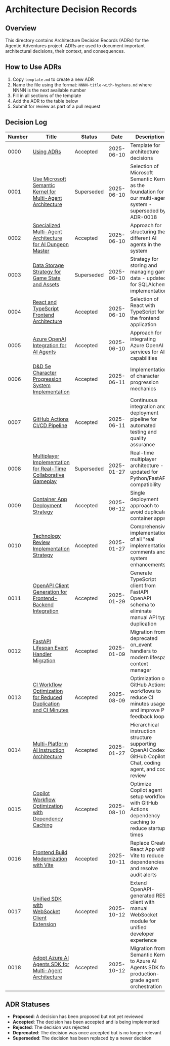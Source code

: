 # Architecture Decision Records

## Overview

This directory contains Architecture Decision Records (ADRs) for the Agentic Adventures project. ADRs are used to document important architectural decisions, their context, and consequences.

## How to Use ADRs

1. Copy `template.md` to create a new ADR
2. Name the file using the format: `NNNN-title-with-hyphens.md` where NNNN is the next available number
3. Fill in all sections of the template
4. Add the ADR to the table below
5. Submit for review as part of a pull request

## Decision Log

| Number | Title | Status | Date | Description |
|--------|-------|--------|------|-------------|
| 0000 | [Using ADRs](template.md) | Accepted | 2025-06-10 | Template for architecture decisions |
| 0001 | [Use Microsoft Semantic Kernel for Multi-Agent Architecture](0001-semantic-kernel-multi-agent-framework.md) | Superseded | 2025-06-10 | Selection of Microsoft Semantic Kernel as the foundation for our multi-agent system - superseded by ADR-0018 |
| 0002 | [Specialized Multi-Agent Architecture for AI Dungeon Master](0002-specialized-multi-agent-architecture.md) | Accepted | 2025-06-10 | Approach for structuring the different AI agents in the system |
| 0003 | [Data Storage Strategy for Game State and Assets](0003-data-storage-strategy.md) | Superseded | 2025-06-10 | Strategy for storing and managing game data - updated for SQLAlchemy implementation |
| 0004 | [React and TypeScript Frontend Architecture](0004-react-typescript-frontend.md) | Accepted | 2025-06-10 | Selection of React with TypeScript for the frontend application |
| 0005 | [Azure OpenAI Integration for AI Agents](0005-azure-openai-integration.md) | Accepted | 2025-06-10 | Approach for integrating Azure OpenAI services for AI capabilities |
| 0006 | [D&D 5e Character Progression System Implementation](0006-dnd-5e-character-progression-system.md) | Accepted | 2025-06-11 | Implementation of character progression mechanics |
| 0007 | [GitHub Actions CI/CD Pipeline](0007-github-actions-cicd-pipeline.md) | Accepted | 2025-06-11 | Continuous integration and deployment pipeline for automated testing and quality assurance |
| 0008 | [Multiplayer Implementation for Real-Time Collaborative Gameplay](0008-multiplayer-implementation.md) | Superseded | 2025-01-27 | Real-time multiplayer architecture - updated for Python/FastAPI compatibility |
| 0009 | [Container App Deployment Strategy](0009-container-app-deployment-strategy.md) | Accepted | 2025-06-12 | Single deployment approach to avoid duplicate container apps |
| 0010 | [Technology Review Implementation Strategy](0010-technology-review-implementation.md) | Accepted | 2025-01-27 | Comprehensive implementation of all "real implementation" comments and system enhancements |
| 0011 | [OpenAPI Client Generation for Frontend-Backend Integration](0011-openapi-client-generation.md) | Accepted | 2025-01-29 | Generate TypeScript client from FastAPI OpenAPI schema to eliminate manual API type duplication |
| 0012 | [FastAPI Lifespan Event Handler Migration](0012-fastapi-lifespan-migration.md) | Accepted | 2025-01-09 | Migration from deprecated on_event handlers to modern lifespan context manager |
| 0013 | [CI Workflow Optimization for Reduced Duplication and CI Minutes](0013-ci-workflow-optimization.md) | Accepted | 2025-08-09 | Optimization of GitHub Actions workflows to reduce CI minutes usage and improve PR feedback loops |
| 0014 | [Multi-Platform AI Instruction Architecture](0014-multi-platform-ai-instruction-architecture.md) | Accepted | 2025-01-27 | Hierarchical instruction structure supporting OpenAI Codex, GitHub Copilot Chat, coding agent, and code review |
| 0015 | [Copilot Workflow Optimization with Dependency Caching](0015-copilot-workflow-optimization-with-dependency-caching.md) | Accepted | 2025-08-10 | Optimize Copilot agent setup workflow with GitHub Actions dependency caching to reduce startup times |
| 0016 | [Frontend Build Modernization with Vite](0016-frontend-build-modernization.md) | Accepted | 2025-10-11 | Replace Create React App with Vite to reduce dependencies and resolve audit alerts |
| 0017 | [Unified SDK with WebSocket Client Extension](0017-unified-sdk-websocket-extension.md) | Accepted | 2025-10-12 | Extend OpenAPI-generated REST client with manual WebSocket module for unified developer experience |
| 0018 | [Adopt Azure AI Agents SDK for Multi-Agent Architecture](0018-azure-ai-agents-sdk-adoption.md) | Accepted | 2025-10-12 | Migration from Semantic Kernel to Azure AI Agents SDK for production-grade agent orchestration |

## ADR Statuses

- **Proposed**: A decision has been proposed but not yet reviewed
- **Accepted**: The decision has been accepted and is being implemented
- **Rejected**: The decision was rejected
- **Deprecated**: The decision was once accepted but is no longer relevant
- **Superseded**: The decision has been replaced by a newer decision